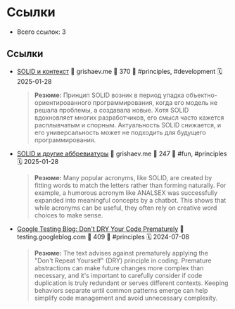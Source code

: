 # Ссылки

- Всего ссылок: 3

## Ссылки

- [SOLID и контекст](https://grishaev.me/solid-context/) 👤 grishaev.me 💬 370 🔖 #principles, #development 🗓️ 2025-01-28
    > **Резюме:** Принцип SOLID возник в период упадка объектно-ориентированного программирования, когда его модель не решала проблемы, а создавала новые. Хотя SOLID вдохновляет многих разработчиков, его смысл часто кажется расплывчатым и спорным. Актуальность SOLID снижается, и его универсальность может не подходить для будущего программирования.
- [SOLID и другие аббревиатуры](https://grishaev.me/solid-abbrev/) 👤 grishaev.me 💬 247 🔖 #fun, #principles 🗓️ 2025-01-28
    > **Резюме:** Many popular acronyms, like SOLID, are created by fitting words to match the letters rather than forming naturally. For example, a humorous acronym like ANALSEX was successfully expanded into meaningful concepts by a chatbot. This shows that while acronyms can be useful, they often rely on creative word choices to make sense.
- [Google Testing Blog: Don't DRY Your Code Prematurely](https://testing.googleblog.com/2024/05/dont-dry-your-code-prematurely.html) 👤 testing.googleblog.com 💬 409 🔖 #principles 🗓️ 2024-07-08
    > **Резюме:** The text advises against prematurely applying the "Don't Repeat Yourself" (DRY) principle in coding. Premature abstractions can make future changes more complex than necessary, and it's important to carefully consider if code duplication is truly redundant or serves different contexts. Keeping behaviors separate until common patterns emerge can help simplify code management and avoid unnecessary complexity.
